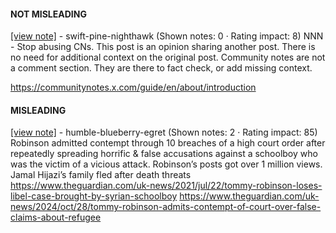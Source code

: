 #### NOT MISLEADING

[[view note]](https://x.com/i/birdwatch/n/1886029109580481007) - swift-pine-nighthawk (Shown notes: 0 · Rating impact: 8)
NNN - Stop abusing CNs. 
This post is an opinion sharing another post. There is no need for additional context on the original post. Community notes are not a comment section. They are there to fact check, or add missing context. 

https://communitynotes.x.com/guide/en/about/introduction

#### MISLEADING

[[view note]](https://x.com/i/birdwatch/n/1886019331080827306) - humble-blueberry-egret (Shown notes: 2 · Rating impact: 85)
Robinson admitted contempt through 10 breaches of a high court order after repeatedly spreading horrific & false accusations against a schoolboy who was the victim of a vicious attack. Robinson’s posts got over 1 million views. Jamal Hijazi’s family fled after death threats
https://www.theguardian.com/uk-news/2021/jul/22/tommy-robinson-loses-libel-case-brought-by-syrian-schoolboy
https://www.theguardian.com/uk-news/2024/oct/28/tommy-robinson-admits-contempt-of-court-over-false-claims-about-refugee

